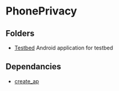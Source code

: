 # PhonePrivacy

## Folders
- [Testbed](Testbed)
  Android application for testbed


## Dependancies
- [create_ap](https://github.com/dlenski/create_ap/)
